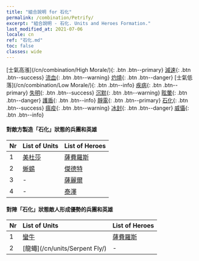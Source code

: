 ```yaml
---
title: "組合說明 for 石化"
permalink: /combination/Petrify/
excerpt: "組合說明 - 石化. Units and Heroes Formation."
last_modified_at: 2021-07-06
locale: cn
ref: "石化.md"
toc: false
classes: wide
---
```


  [士氣高漲](/cn/combination/High Morale/){: .btn .btn--primary} [減速](/cn/combination/Slow/){: .btn .btn--success} [流血](/cn/combination/Bleeding/){: .btn .btn--warning} [灼燒](/cn/combination/Burning/){: .btn .btn--danger} [士氣低落](/cn/combination/Low Morale/){: .btn .btn--info} [疾病](/cn/combination/Disease/){: .btn .btn--primary} [失明](/cn/combination/Blind/){: .btn .btn--success} [沉默](/cn/combination/Silence/){: .btn .btn--warning} [眩暈](/cn/combination/Stun/){: .btn .btn--danger} [護盾](/cn/combination/Shield/){: .btn .btn--info} [靜電](/cn/combination/Static/){: .btn .btn--primary} [石化](/cn/combination/Petrify/){: .btn .btn--success} [瘟疫](/cn/combination/Plague/){: .btn .btn--warning} [冰封](/cn/combination/Freeze/){: .btn .btn--danger} [威懾](/cn/combination/Deterrence/){: .btn .btn--info} 


#### 對敵方製造「石化」狀態的兵團和英雄

  | Nr |  List of Units  | List of Heroes | 
  |:---|:----------------|:---------------| 
  | 1 | [美杜莎](/cn/units/Medusa/) | [薩費羅斯](/cn/heroes/Sephinroth/) |
  | 2 | [蜥蜴](/cn/units/Basilisk/) | [傑德特](/cn/heroes/Jeddite/) |
  | 3 | - | [薩麗爾](/cn/heroes/Ciele/) |
  | 4 | - | [泰澤](/cn/heroes/Tazar/) |


#### 對陣「石化」狀態敵人形成優勢的兵團和英雄

  | Nr |  List of Units  | List of Heroes | 
  |:---|:----------------|:---------------| 
  | 1 | [蠻牛](/cn/units/Gorgon/) | [薩費羅斯](/cn/heroes/Sephinroth/) |
  | 2 | [龍蠅](/cn/units/Serpent Fly/) | - |
